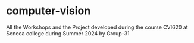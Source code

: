 # computer-vision
All the Workshops and the Project developed during the course CVI620 at Seneca college during Summer 2024 by Group-31
